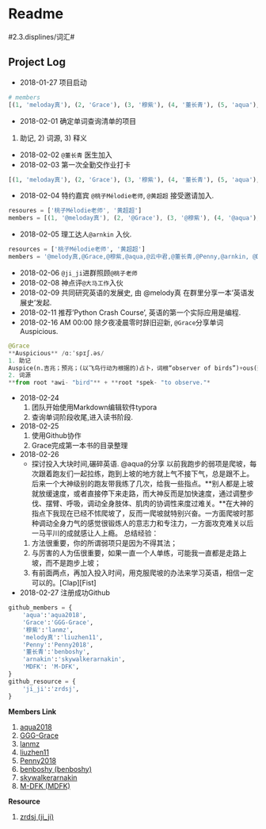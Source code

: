 # Readme
#2.3.displines/词汇#

## Project Log

- 2018-01-27 项目启动
```python
# members
[(1, 'meloday真'), (2, 'Grace'), (3, '穆紫'), (4, '董长青'), (5, 'aqua'), (6, 'thunder'), (7, 'Penny'), (8, '云中君'), (9, 'DFK')]
```
- 2018-02-01 确定单词查询清单的项目
 1) 助记,  2) 词源, 3) 释义
- 2018-02-02 `@董长青` 医生加入
- 2018-02-03 第一次全勤交作业打卡
```python
[(1, 'meloday真'), (2, 'Grace'), (3, '穆紫'), (4, '董长青'), (5, 'aqua'), (6, 'thunder'), (7, 'Penny'), (8, 'DFK')]
```
- 2018-02-04 特约嘉宾 `@桃子Mélodie老师`, `@黄超超` 接受邀请加入.
```JavaScript
resoures = ['桃子Mélodie老师', '黄超超']
members = [(1, '@meloday真'), (2, '@Grace'), (3, '@穆紫'), (4, '@aqua'), (5, '@云中君'), (6, '@董长青'), (7, '@thunder'), (8, '@Penny'), (9, '@DFK')]
```
- 2018-02-05 理工达人`@arnkin` 入伙.
```python
resources = ['桃子Mélodie老师', '黄超超']
members = '@melody真,@Grace,@穆紫,@aqua,@云中君,@董长青,@Penny,@arnkin, @DFK'
```
- 2018-02-06 `@ji_ji`进群照顾`@桃子老师`
- 2018-02-08 神点评`@大马工作`入伙
- 2018-02-09 共同研究英语的发展史, 由 @melody真 在群里分享一本’英语发展史’发起.
- 2018-02-11 推荐’Python Crash Course’, 英语的第一个实际应用是编程.
- 2018-02-16 AM 00:00 除夕夜凌晨零时辞旧迎新, `@Grace`分享单词 Auspicious.
```python
@Grace	
**Auspicious** /ɑːˈspɪʃ.əs/ 
1. 助记
Auspice(n.吉兆；预兆；(以飞鸟行动为根据的)占卜，词根“observer of birds”)+ous(形容词后缀)
2. 词源
**from root *awi- "bird"** + **root *spek- "to observe."*
```
- 2018-02-24 
	1. 团队开始使用Markdown编辑软件typora
	2. 查询单词阶段收尾,进入读书阶段.
- 2018-02-25 
	1. 使用Github协作
	2. Grace完成第一本书的目录整理
-  2018-02-26
	- 探讨投入大块时间,碾碎英语.
 @aqua的分享
以前我跑步的弱项是爬坡，每次跟着跑友们一起拉练，跑到上坡的地方就上气不接下气，总是跟不上。后来一个大神级别的跑友带我练了几次，给我一些指点。**别人都是上坡就放缓速度，或者直接停下来走路，而大神反而是加快速度，通过调整步伐、摆臂、呼吸，调动全身肢体、肌肉的协调性来度过难关。**在大神的指点下我现在已经不怵爬坡了，反而一爬坡就特别兴奋。一方面爬坡时那种调动全身力气的感觉很锻炼人的意志力和专注力，一方面攻克难关以后一马平川的成就感让人上瘾。
总结经验：
	1. 方法很重要，你的所谓弱项只是因为不得其法；
	2. 与厉害的人为伍很重要，如果一直一个人单练，可能我一直都是走路上坡，而不是跑步上坡；
	3. 有前面两点，再加入投入时间，用克服爬坡的办法来学习英语，相信一定可以的。[Clap][Fist]
- 2018-02-27 注册成功Github
```python
github_members = {
    'aqua':'aqua2018',
    'Grace':'GGG-Grace',
    '穆紫':'lanmz',
    'melody真':'liuzhen11',
    'Penny':'Penny2018',
    '董长青':'benboshy',
    'arnakin':'skywalkerarnakin',
    'MDFK': 'M-DFK',
}
github_resource = {
    'ji_ji':'zrdsj',
}
```
**Members Link**

1. [aqua2018](https://github.com/aqua2018)
2. [GGG-Grace](https://github.com/GGG-Grace)
3. [lanmz](https://github.com/lanmz)
4. [liuzhen11](https://github.com/liuzhen11)
5. [Penny2018](https://github.com/Penny2018)
6. [benboshy (benboshy)](https://github.com/benboshy)
7. [skywalkerarnakin](https://github.com/skywalkerarnakin)
8. [M-DFK (MDFK)](https://github.com/M-DFK)

**Resource**

1. [zrdsj (ji_ji)](https://github.com/zrdsj)